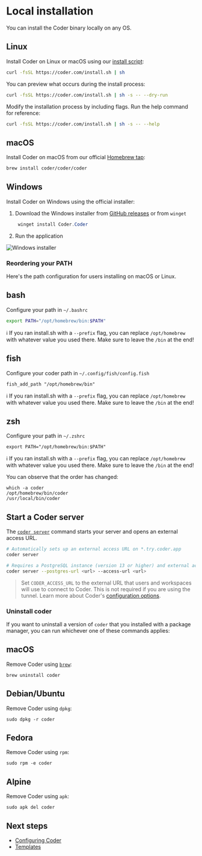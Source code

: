 # Local installation

You can install the Coder binary locally on any OS.

<div class="tabs">

## Linux

Install Coder on Linux or macOS using our
[install script](https://github.com/coder/coder/blob/main/install.sh):

```bash
curl -fsSL https://coder.com/install.sh | sh
```

You can preview what occurs during the install process:

```bash
curl -fsSL https://coder.com/install.sh | sh -s -- --dry-run
```

Modify the installation process by including flags. Run the help command for
reference:

```bash
curl -fsSL https://coder.com/install.sh | sh -s -- --help
```

## macOS

Install Coder on macOS from our official
[Homebrew tap](https://github.com/coder/homebrew-coder):

```bash
brew install coder/coder/coder
```

## Windows

Install Coder on Windows using the official installer:

1. Download the Windows installer from
   [GitHub releases](https://github.com/coder/coder/releases/latest) or from
   `winget`

   ```powershell
    winget install Coder.Coder
   ```

2. Run the application

![Windows installer](../images/install/windows-installer.png)

</div>

### Reordering your PATH

Here's the path configuration for users installing on macOS or Linux.

<div class="tabs">

## bash

Configure your path in `~/.bashrc`

```bash
export PATH="/opt/homebrew/bin:$PATH"
```

ℹ If you ran install.sh with a `--prefix` flag, you can replace `/opt/homebrew`
with whatever value you used there. Make sure to leave the `/bin` at the end!

## fish

Configure your coder path in `~/.config/fish/config.fish`

```shell
fish_add_path "/opt/homebrew/bin"
```

ℹ If you ran install.sh with a `--prefix` flag, you can replace `/opt/homebrew`
with whatever value you used there. Make sure to leave the `/bin` at the end!

## zsh

Configure your path in `~/.zshrc`

```shell
export PATH="/opt/homebrew/bin:$PATH"
```

ℹ If you ran install.sh with a `--prefix` flag, you can replace `/opt/homebrew`
with whatever value you used there. Make sure to leave the `/bin` at the end!

</div>

You can observe that the order has changed:

```console
which -a coder
/opt/homebrew/bin/coder
/usr/local/bin/coder
```

## Start a Coder server

The [`coder server`](../cli/server.md) command starts your server and opens an
external access URL.

```bash
# Automatically sets up an external access URL on *.try.coder.app
coder server

# Requires a PostgreSQL instance (version 13 or higher) and external access URL
coder server --postgres-url <url> --access-url <url>
```

> Set `CODER_ACCESS_URL` to the external URL that users and workspaces will use
> to connect to Coder. This is not required if you are using the tunnel. Learn
> more about Coder's [configuration options](../admin/configure.md).

### Uninstall coder

If you want to uninstall a version of `coder` that you installed with a package
manager, you can run whichever one of these commands applies:

<div class="tabs">

## macOS

Remove Coder using [`brew`](https://brew.sh/):

```shell
brew uninstall coder
```

## Debian/Ubuntu

Remove Coder using `dpkg`:

```shell
sudo dpkg -r coder
```

## Fedora

Remove Coder using `rpm`:

```shell
sudo rpm -e coder
```

## Alpine

Remove Coder using `apk`:

```shell
sudo apk del coder
```

</div>

## Next steps

- [Configuring Coder](../admin/configure.md)
- [Templates](../templates/index.md)
